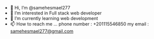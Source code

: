 - 👋 Hi, I’m @samehesmael277
- 👀 I’m interested in Full stack web developer
- 🌱 I’m currently learning web development
- 📫 How to reach me ...
phone number : +201115546850
my email : samehesmael277@gmail.com

<!---
samehesmael277/samehesmael277 is a ✨ special ✨ repository because its `README.md` (this file) appears on your GitHub profile.
You can click the Preview link to take a look at your changes.
--->
